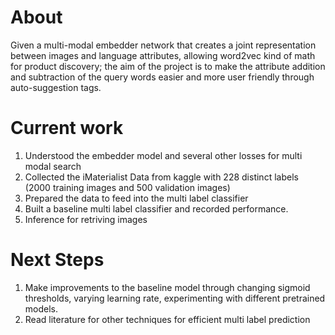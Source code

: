# About

Given a multi-modal embedder network that creates a joint representation between images and language attributes, allowing word2vec kind of math for product discovery; the aim of the project is to make the attribute addition and subtraction of the query words easier and more user friendly through auto-suggestion tags.

# Current work

1. Understood the embedder model and several other losses for multi modal search 
2. Collected the iMaterialist Data from kaggle with 228 distinct labels (2000 training images and 500 validation images)
3. Prepared the data to feed into the multi label classifier
4. Built a baseline multi label classifier and recorded performance.
5. Inference for retriving images

# Next Steps 

1. Make improvements to the baseline model through changing sigmoid thresholds, varying learning rate, experimenting with different pretrained models.
2. Read literature for other techniques for efficient multi label prediction
